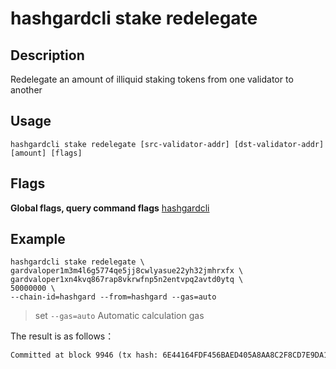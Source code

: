 # hashgardcli stake redelegate

## Description

Redelegate an amount of illiquid staking tokens from one validator to another

## Usage

```shell
hashgardcli stake redelegate [src-validator-addr] [dst-validator-addr] [amount] [flags]
```

## Flags

**Global flags, query command flags** [hashgardcli](../README.md)

## Example

```shell
hashgardcli stake redelegate \
gardvaloper1m3m4l6g5774qe5jj8cwlyasue22yh32jmhrxfx \
gardvaloper1xn4kvq867rap8vkrwfnp5n2entvpq2avtd0ytq \
50000000 \
--chain-id=hashgard --from=hashgard --gas=auto
```

> set `--gas=auto` Automatic calculation gas

The result is as follows：

```txt
Committed at block 9946 (tx hash: 6E44164FDF456BAED405A8AA8C2F8CD7E9DA1C7BB751616C50614D1F4773B245, response: {Code:0 Data:[11 8 160 170 236 224 5 16 151 240 221 1] Log:Msg 0:  Info: GasWanted:200000 GasUsed:185386 Tags:[{Key:[97 99 116 105 111 110] Value:[98 101 103 105 110 95 114 101 100 101 108 101 103 97 116 101] XXX_NoUnkeyedLiteral:{} XXX_unrecognized:[] XXX_sizecache:0} {Key:[100 101 108 101 103 97 116 111 114] Value:[103 97 114 100 49 109 51 109 52 108 54 103 53 55 55 52 113 101 53 106 106 56 99 119 108 121 97 115 117 101 50 50 121 104 51 50 106 102 52 119 119 101 116] XXX_NoUnkeyedLiteral:{} XXX_unrecognized:[] XXX_sizecache:0} {Key:[115 111 117 114 99 101 45 118 97 108 105 100 97 116 111 114] Value:[103 97 114 100 118 97 108 111 112 101 114 49 109 51 109 52 108 54 103 53 55 55 52 113 101 53 106 106 56 99 119 108 121 97 115 117 101 50 50 121 104 51 50 106 109 104 114 120 102 120] XXX_NoUnkeyedLiteral:{} XXX_unrecognized:[] XXX_sizecache:0} {Key:[100 101 115 116 105 110 97 116 105 111 110 45 118 97 108 105 100 97 116 111 114] Value:[103 97 114 100 118 97 108 111 112 101 114 49 120 110 52 107 118 113 56 54 55 114 97 112 56 118 107 114 119 102 110 112 53 110 50 101 110 116 118 112 113 50 97 118 116 100 48 121 116 113] XXX_NoUnkeyedLiteral:{} XXX_unrecognized:[] XXX_sizecache:0} {Key:[101 110 100 45 116 105 109 101] Value:[11 8 160 170 236 224 5 16 151 240 221 1] XXX_NoUnkeyedLiteral:{} XXX_unrecognized:[] XXX_sizecache:0}] Codespace: XXX_NoUnkeyedLiteral:{} XXX_unrecognized:[] XXX_sizecache:0})
```
